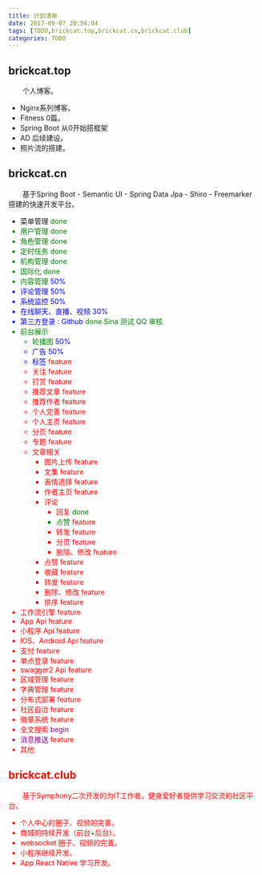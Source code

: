 ```yaml
---
title: 计划清单
date: 2017-09-07 20:54:04
tags: [TODO,brickcat.top,brickcat.cn,brickcat.club]
categories: TODO
---
```


## brickcat.top

　　个人博客。
　　
- Nginx系列博客。
- Fitness 0篇。
- Spring Boot 从0开始搭框架
- AD 后续建设。
- 照片流的搭建。
<!--more-->
## brickcat.cn

　　基于Spring Boot - Semantic UI - Spring Data Jpa - Shiro - Freemarker 搭建的快速开发平台。
　　
- 菜单管理 <font color="green">done</front>
- 用户管理 <font color="green">done</front>
- 角色管理 <font color="green">done</front>
- 定时任务 <font color="green">done</front>
- 机构管理 <font color="green">done</front>
- 国际化 <font color="green">done</front>
- 内容管理 <font color="blue">50%</front>
- 评论管理 <font color="blue">50%</front>
- 系统监控 <font color="blue">50%</front>
- 在线聊天、直播、视频 <font color="blue">30%</front>
- 第三方登录 : Github <font color="green">done</front> Sina 测试 QQ 审核
- 前台展示 
    - 轮播图 <font color="blue">50%</front>
    - 广告 <font color="blue">50%</front>
    - 标签 <font color="red">feature</front>
    - 关注 <font color="red">feature</front>
    - 打赏 <font color="red">feature</front>
    - 推荐文章 <font color="red">feature</front>
    - 推荐作者 <font color="red">feature</front>
    - 个人完善 <font color="red">feature</front>
    - 个人主页 <font color="red">feature</front>
    - 分页 <font color="red">feature</front>
    - 专题 <font color="red">feature</front>
    - 文章相关 
        - 图片上传 <font color="red">feature</front>
        - 文集 <font color="red">feature</front>
        - 表情选择 <font color="red">feature</front>
        - 作者主页 <font color="red">feature</front>
        - 评论 
            - 回复 <font color="green">done</front>
            - 点赞 <font color="red">feature</front>
            - 转发 <font color="red">feature</front>
            - 分页 <font color="red">feature</front>
            - 删除、修改 <font color="red">feature</front>
        - 点赞 <font color="red">feature</front>
        - 收藏 <font color="red">feature</front>
        - 转发 <font color="red">feature</front>
        - 删除、修改 <font color="red">feature</front>
        - 排序 <font color="red">feature</front>
- 工作流引擎 <font color="red">feature</front>
- App Api <font color="red">feature</front>
- 小程序 Api <font color="red">feature</front>
- IOS、Android Api <font color="red">feature</front>
- 支付 <font color="red">feature</front>
- 单点登录 <font color="red">feature</front>
- swagger2 Api <font color="red">feature</front>
- 区域管理 <font color="red">feature</front>
- 字典管理 <font color="red">feature</front>
- 分布式部署 <font color="red">feature</front>
- 社区自治 <font color="red">feature</front>
- 徽章系统 <font color="red">feature</front>
- 全文搜索 <font color="purple">begin</front>
- 消息推送 <font color="red">feature</front>
- 其他
## brickcat.club
　　基于Symphony二次开发的为IT工作者，健身爱好者提供学习交流的社区平台。

- 个人中心的圈子、视频的完善。
- 商城的持续开发（前台+后台）。
- websocket 圈子、视频的完善。
- 小程序继续开发。
- App React Native 学习开发。
